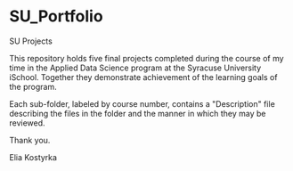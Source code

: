 # SU_Portfolio
SU Projects

This repository holds five final projects completed during the course of my time in the Applied Data Science program at the Syracuse University iSchool. Together they demonstrate achievement of the learning goals of the program.

Each sub-folder, labeled by course number, contains a "Description" file describing the files in the folder and the manner in which they may be reviewed.

Thank you.

Elia Kostyrka

